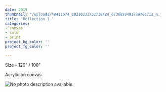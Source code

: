 ```yaml
---
date: 2019
thumbnail: "/uploads/48411574_10210233732719424_6738859401739763712_n.jpg"
title: 'Reflection 1 '
categories:
- canvas
- sold
- print
project_bg_color: ''
project_fg_color: ''

---
```

Size - 120” / 100”

Acrylic on canvas

![No photo description available.](https://scontent-amt2-1.xx.fbcdn.net/v/t1.0-9/48411574_10210233732719424_6738859401739763712_n.jpg?_nc_cat=111&_nc_oc=AQmjqqAiVnVtrEQJZgIW7lZ52KmxkSwbUV-WMLSs9o9e1Z8KuDo9VRNYrvK9hiy_DFA&_nc_ht=scontent-amt2-1.xx&oh=f72efc3a88a35ea1c48d437562aa7723&oe=5D7ED507)